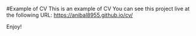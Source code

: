 #Example of CV
This is an example of CV You can see this project live at the following URL: 
https://anibal8955.github.io/cv/

Enjoy!
